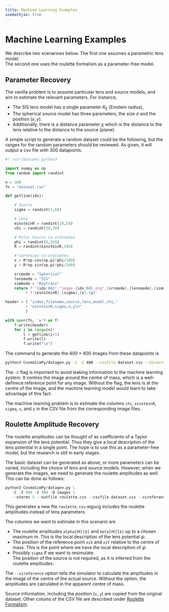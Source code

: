 ```yaml
---
title: Machine Learning Examples
usemathjax: true
---
```


# Machine Learning Examples

We describe two scenarioes below.
The first one assumes a parametric lens model.  
The second one uses the roulette formalism as a parameter-free model.

## Parameter Recovery

The vanilla problem is to assume particular lens and source models, and
aim to estimate the relevant parameters.  For instance,
+ The SIS lens model has a single parameter $R_E$ (Einstein radius),
+ The spherical source model has three parameters, the size $\sigma$
  and the position $(x,y)$.
+ Additionally, there is a distance parameter $\chi$ which is the distance
  to the lens relative to the distance to the source (plane).

A simple script to generate a random dataset could be the following,
but the ranges for the random parameters should be reviewed.
As given, it will output a csv file with 300 datapoints.
```python
#! /usr/bin/env python3

import numpy as np
from random import randint

n = 300
fn = "dataset.csv"

def getline(idx):

    # Source
    sigma = randint(1,60)

    # Lens
    einsteinR = randint(10,50)
    chi = randint(30,70)

    # Polar Source Co-ordinates
    phi = randint(0,359)
    R = randint(einsteinR,100)

    # Cartesian Co-ordinates
    x = R*np.cos(np.pi*phi/180)
    y = R*np.sin(np.pi*phi/180)

    srcmode = "Spherical"
    lensmode = "SIS"
    simmode = "Raytrace"
    return f'"{idx:04}","image-{idx:04}.png",{srcmode},{lensmode},{simmode},{chi},' \
         + f'{einsteinR},{sigma},{x},{y}'

header = ( "index,filename,source,lens,model,chi,"
         + "einsteinR,sigma,x,y\n"
         )

with open(fn, 'w') as f:
    f.write(header)
    for i in range(n):
        l = getline(i+1)
        f.write(l)
        f.write("\n")
```

The command to generate the $400\times400$ images from these datapoints is
```sh
python3 CosmoSimPy/datagen.py -C -Z 400 --csvfile dataset.csv --directory images
```
The `-C` flag is important to avoid leaking information to the machine learning system.
It centres the image around the centre of mass, which is a well-definece reference point
for any image.  Without the flag, the lens is at the centre of the image, and the machine
learning model would learn to take advantage of this fact.

The machine learning problem is to estimate the columns
`chi`, `einsteinR`, `sigma`, `x`, and `y` in the CSV file from the corresponding
image files.

## Roulette Amplitude Recovery

The roulette amplitudes can be thought of as coefficients of a Taylor expansion of the lens
potential.  Thus they give a local description of the lens potential in a single point.
The hope is to use this as a parameter-free model, but the research is still in early stages.

The basic dataset can be generated as above, or more parameters can be varied,
including the choice of lens and source models.
However, when we generate the images, we need to generate the roulette
amplitudes as well.
This can be done as follows:
```python
python3 CosmoSimPy/datagen.py \
   -C -Z 800 -z 400 -D images \
   --nterms 5 --outfile roulette.csv --csvfile dataset.csv --xireference
```
This generates a new file `roulette.csv` wgucg includes the roulette amplitudes 
instead of lens parameters.

The columns we want to estimate in this scenario are
+ The roulette amplitudes `alpha[`$m$`][`$s$`]` and `beta[`$m$`][`$s$`]` 
  up to a chosen maximum $m$.
  This is the local description of the lens potential $\psi$.
+ The position of the reference point `xiX` and `xiY` relative to the
  centre of mass.
  This is the point where we have the local description of $\psi$.
+ Possibly `sigma` if we want to resimulate.  
  The position of the source is not required, as it is inferred from
  the roulette amplitudes.

The `--xireference` option tells the simulator to calculate the amplitudes
in the image of the centre of the actual source.  Without the option, 
the amplitudes are calculated in the apparent centre of mass.

Source information, including the position (`x`, `y`) are copied
from the original dataset.
Other colums of the CSV file are described under
[Roulette Formalism](/docs/model/Roulette).
